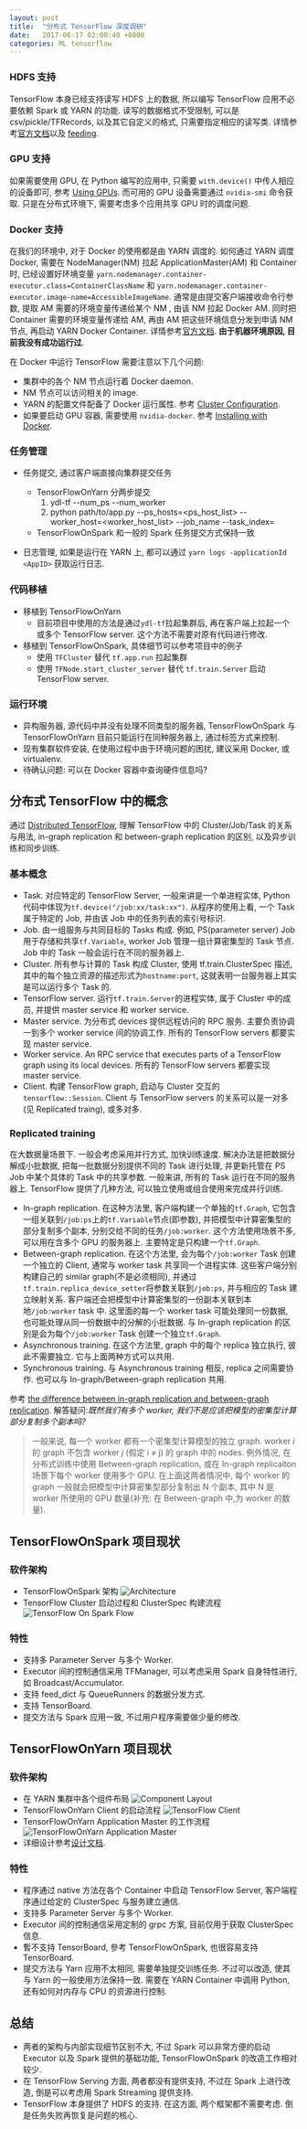 ```yaml
---
layout: post
title:  "分布式 TensorFlow 深度调研"
date:   2017-06-17 02:00:40 +0800
categories: ML tensorflow
---
```


### HDFS 支持
TensorFlow 本身已经支持读写 HDFS 上的数据, 所以编写 TensorFlow 应用不必要依赖 Spark 或 YARN 的功能. 读写的数据格式不受限制, 可以是 csv/pickle/TFRecords, 以及其它自定义的格式, 只需要指定相应的读写类. 详情参考[官方文档](https://www.tensorflow.org/deploy/hadoop)以及 [feeding](https://www.tensorflow.org/programmers_guide/reading_data#feeding).

### GPU 支持
如果需要使用 GPU, 在 Python 编写的应用中, 只需要 `with.device()` 中传人相应的设备即可, 参考 [Using GPUs](https://www.tensorflow.org/tutorials/using_gpu). 而可用的 GPU 设备需要通过 `nvidia-smi` 命令获取. 只是在分布式环境下, 需要考虑多个应用共享 GPU 时的调度问题.

### Docker 支持
在我们的环境中, 对于 Docker 的使用都是由 YARN 调度的. 如何通过 YARN 调度 Docker, 需要在 NodeManager(NM) 拉起 ApplicationMaster(AM) 和 Container 时, 已经设置好环境变量 `yarn.nodemanager.container-executor.class=ContainerClassName` 和 `yarn.nodemanager.container-executor.image-name=AccessibleImageName`. 通常是由提交客户端接收命令行参数, 提取 AM 需要的环境变量传递给某个 NM , 由该 NM 拉起 Docker AM. 同时把 Container 需要的环境变量传递给 AM, 再由 AM 把这些环境信息分发到申请 NM 节点, 再启动 YARN Docker Container. 详情参考[官方文档](http://hadoop.apache.org/docs/r2.7.3/hadoop-yarn/hadoop-yarn-site/DockerContainerExecutor.html). **由于机器环境原因, 目前我没有成功运行过**.

在 Docker 中运行 TensorFlow 需要注意以下几个问题:
- 集群中的各个 NM 节点运行着 Docker daemon.
- NM 节点可以访问相关的 image.
- YARN 的配置文件配备了 Docker 运行属性. 参考 [Cluster Configuration](http://hadoop.apache.org/docs/r2.7.3/hadoop-yarn/hadoop-yarn-site/DockerContainerExecutor.html#Cluster_Configuration).
- 如果要启动 GPU 容器, 需要使用 `nvidia-docker`. 参考 [Installing with Docker](https://github.com/tensorflow/tensorflow/blob/master/tensorflow/docs_src/install/install_linux.md#installing-with-docker).

### 任务管理
- 任务提交, 通过客户端直接向集群提交任务
    - TensorFlowOnYarn 分两步提交
        1. ydl-tf --num_ps <N> --num_worker <M>
        1. python path/to/app.py --ps_hosts=<ps_host_list> --worker_host=<worker_host_list> --job_name <jobname> --task_index=<index>
    - TensorFlowOnSpark 和一般的 Spark 任务提交方式保持一致

- 日志管理, 如果是运行在 YARN 上, 都可以通过 `yarn logs -applicationId <AppID>` 获取运行日志.

### 代码移植
- 移植到 TensorFlowOnYarn
    + 目前项目中使用的方法是通过`ydl-tf`拉起集群后, 再在客户端上拉起一个或多个 TensorFlow server. 这个方法不需要对原有代码进行修改.
- 移植到 TensorFlowOnSpark, 具体细节可以参考项目中的例子
    + 使用 `TFCluster` 替代 `tf.app.run` 拉起集群
    + 使用 `TFNode.start_cluster_server` 替代 `tf.train.Server` 启动 TensorFlow server.

### 运行环境
- 异构服务器, 源代码中并没有处理不同类型的服务器, TensorFlowOnSpark 与 TensorFlowOnYarn 目前只能运行在同种服务器上, 通过标签方式来控制.
- 现有集群软件安装, 在使用过程中由于环境问题的困扰, 建议采用 Docker, 或 virtualenv.
- 待确认问题: 可以在 Docker 容器中查询硬件信息吗?

## 分布式 TensorFlow 中的概念
通过 [Distributed TensorFlow](https://www.tensorflow.org/deploy/distributed), 理解 TensorFlow 中的 Cluster/Job/Task 的关系与用法, in-graph replication 和 between-graph replication 的区别, 以及异步训练和同步训练.

### 基本概念
- Task. 对应特定的 TensorFlow Server, 一般来讲是一个单进程实体, Python 代码中体现为`tf.device("/job:xx/task:xx")`. 从程序的使用上看, 一个 Task 属于特定的 Job, 并由该 Job 中的任务列表的索引号标识.
- Job. 由一组服务与共同目标的 Tasks 构成. 例如, PS(parameter server) Job 用于存储和共享`tf.Variable`, worker Job 管理一组计算密集型的 Task 节点. Job 中的 Task 一般会运行在不同的服务器上.
- Cluster. 所有参与计算的 Task 构成 Cluster, 使用 tf.train.ClusterSpec 描述, 其中的每个独立资源的描述形式为`hostname:port`, 这就表明一台服务器上其实是可以运行多个 Task 的. 
- TensorFlow server. 运行`tf.train.Server`的进程实体, 属于 Cluster 中的成员, 并提供 master service 和 worker service.
- Master service. 为分布式 devices 提供远程访问的 RPC 服务. 主要负责协调一到多个 worker service 间的协调工作. 所有的 TensorFlow servers 都要实现 master service.
- Worker service. An RPC service that executes parts of a TensorFlow graph using its local devices. 所有的 TensorFlow servers 都要实现 master service.
- Client. 构建 TensorFlow graph, 启动与 Cluster 交互的 `tensorflow::Session`. Client 与 TensorFlow servers 的关系可以是一对多(见 Replicated traing), 或多对多.

### Replicated training
在大数据量场景下. 一般会考虑采用并行方式, 加快训练速度. 解决办法是把数据分解成小批数据, 把每一批数据分别提供不同的 Task 进行处理, 并更新托管在 PS Job 中某个具体的 Task 中的共享参数. 一般来讲, 所有的 Task 运行在不同的服务器上. TensorFlow 提供了几种方法, 可以独立使用或组合使用来完成并行训练. 
- In-graph replication. 在这种方法里, 客户端构建一个单独的`tf.Graph`, 它包含一组关联到`/job:ps`上的`tf.Variable`节点(即参数), 并把模型中计算密集型的部分复制多个副本, 分别交给不同的任务`/job:worker`. 这个方法使用场景不多, 可以用在含多个 GPU 的服务器上. 主要特定是只构建一个`tf.Graph`.
- Between-graph replication. 在这个方法里, 会为每个`/job:worker` Task 创建一个独立的 Client, 通常与 worker task 共享同一个进程实体. 这些客户端分别构建自己的 similar graph(不是必须相同), 并通过`tf.train.replica_device_setter`将参数关联到`/job:ps`, 并与相应的 Task 建立映射关系. 客户端还会把模型中计算密集型的一份副本关联到本地`/job:worker` task 中. 这里面的每一个 worker task 可能处理同一份数据, 也可能处理从同一份数据中的分解的小批数据. 与 In-graph replication 的区别是会为每个`/job:worker` Task 创建一个独立`tf.Graph`.
- Asynchronous training. 在这个方法里, graph 中的每个 replica 独立执行, 彼此不需要独立. 它与上面两种方式可以共用.
- Synchronous training. 与 Asynchronous training 相反, replica 之间需要协作. 也可以与 In-graph/Between-graph replication 共用.

参考 [the difference between in-graph replication and between-graph replication](https://stackoverflow.com/questions/41600321/distributed-tensorflow-the-difference-between-in-graph-replication-and-between). 解答疑问:*既然我们有多个 worker, 我们不是应该把模型的密集型计算部分复制多个副本吗?*
> 一般来说, 每一个 worker 都有一个密集型计算模型的独立 graph. worker *i* 的 graph 不包含 worker *j* (假定 i ≠ j) 的 graph 中的 nodes. 例外情况, 在分布式训练中使用 Between-graph replication, 或在 In-graph replicaiton 场景下每个 worker 使用多个 GPU. 在上面这两者情况中,  每个 worker 的 graph 一般就会把模型中计算密集型部分复制出 N 个副本, 其中 N 是 worker 所使用的 GPU 数量(补充: 在 Between-graph 中,为 worker 的数量).

## TensorFlowOnSpark 项目现状
### 软件架构
- TensorFlowOnSpark 架构
![Architecture](/assets/images/tensorflow-on-spark-architecture.png)
- TensorFlow Cluster 启动过程和 ClusterSpec 构建流程
![TensorFlow On Spark Flow](/assets/images/tensorflow-on-spark-flow.png)

### 特性
- 支持多 Parameter Server 与多个 Worker.
- Executor 间的控制通信采用 TFManager, 可以考虑采用 Spark 自身特性进行, 如 Broadcast/Accumulator.
- 支持 feed_dict 与 QueueRunners 的数据分发方式.
- 支持 TensorBoard.
- 提交方法与 Spark 应用一致, 不过用户程序需要做少量的修改.

## TensorFlowOnYarn 项目现状
### 软件架构
- 在 YARN 集群中各个组件布局
![Component Layout](/assets/images/tensorflow-on-yarn-architecuture.png)
- TensorFlowOnYarn Client 的启动流程
![TensorFlow Client](/assets/images/tensorflow-on-yarn-client.png)
- TensorFlowOnYarn Application Master 的工作流程
![TensorFlowOnYarn Application Master](/assets/images/tensorflow-on-yarn-application-master.png)
- 详细设计参考[设计文档](https://issues.apache.org/jira/secure/attachment/12845184/TensorFlow_on_YARN_design.pdf). 

### 特性
- 程序通过 native 方法在各个 Container 中启动 TensorFlow Server, 客户端程序通过给定的 ClusterSpec 与服务建立通信.
- 支持多 Parameter Server 与多个 Worker.
- Executor 间的控制通信采用定制的 grpc 方案, 目前仅用于获取 ClusterSpec 信息.
- 暫不支持 TensorBoard, 參考 TensorFlowOnSpark, 也很容易支持 TensorBoard.
- 提交方法与 Yarn 应用不太相同, 需要单独提交训练任务. 不过可以改造, 使其与 Yarn 的一般使用方法保持一致. 需要在 YARN Container 中调用 Python, 还有如何对内存与 CPU 的资源进行控制.

## 总结
- 两者的架构与内部实现细节区别不大, 不过 Spark 可以非常方便的启动 Executor 以及 Spark 提供的基础功能, TensorFlowOnSpark 的改造工作相对较少.
- 在 TensorFlow Serving 方面, 两者都没有提供支持, 不过在 Spark 上进行改造, 倒是可以考虑用 Spark Streaming 提供支持. 
- TensorFlow 本身提供了 HDFS 的支持. 在这方面, 两个框架都不需要考虑. 倒是任务失败再恢复是问题的核心.

